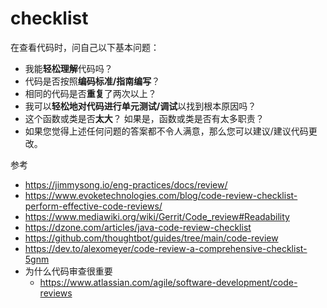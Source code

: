 # checklist

在查看代码时，问自己以下基本问题：

- 我能**轻松理解**代码吗？
- 代码是否按照**编码标准/指南编写**？
- 相同的代码是否**重复**了两次以上？
- 我可以**轻松地对代码进行单元测试/调试**以找到根本原因吗？
- 这个函数或类是否**太大**？ 如果是，函数或类是否有太多职责？
- 如果您觉得上述任何问题的答案都不令人满意，那么您可以建议/建议代码更改。

参考

- https://jimmysong.io/eng-practices/docs/review/
- https://www.evoketechnologies.com/blog/code-review-checklist-perform-effective-code-reviews/
- https://www.mediawiki.org/wiki/Gerrit/Code_review#Readability
- https://dzone.com/articles/java-code-review-checklist
- https://github.com/thoughtbot/guides/tree/main/code-review
- https://dev.to/alexomeyer/code-review-a-comprehensive-checklist-5gnm
- 为什么代码审查很重要
  - https://www.atlassian.com/agile/software-development/code-reviews
